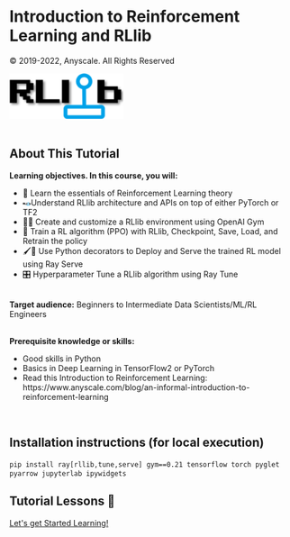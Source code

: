 # Introduction to Reinforcement Learning and RLlib

© 2019-2022, Anyscale. All Rights Reserved

<img src="images/rllib-logo.png" width="40%">
<br>
<br>

## About This Tutorial
 
<b>Learning objectives.  In this course, you will:</b>
<ul>
    <li>📖 Learn the essentials of Reinforcement Learning theory</li>
    <li><img width="3%" src="images/rllib-logo.png">Understand RLlib architecture and APIs on top of either PyTorch or TF2</li>
<li>👩‍💻 Create and customize a RLlib environment using OpenAI Gym</li>
<li>🤖  Train a RL algorithm (PPO) with RLlib, Checkpoint, Save, Load, and Retrain the policy</li>
<li>🖌️🎨 Use Python decorators to Deploy and Serve the trained RL model using Ray Serve</li>
<li>🎛  Hyperparameter Tune a RLlib algorithm using Ray Tune</li>
    </ul>

<br>
<b>Target audience:</b> 
Beginners to Intermediate Data Scientists/ML/RL Engineers <br>
<br>

<b>Prerequisite knowledge or skills:</b>
<ul>
    <li>Good skills in Python </li>
    <li>Basics in Deep Learning in TensorFlow2 or PyTorch </li>
<li>Read this Introduction to Reinforcement Learning: https://www.anyscale.com/blog/an-informal-introduction-to-reinforcement-learning </li>
</ul>

<br>

## Installation instructions (for local execution)

```angular2html
pip install ray[rllib,tune,serve] gym==0.21 tensorflow torch pyglet pyarrow jupyterlab ipywidgets
```

## Tutorial Lessons 📖

[Let's get Started Learning!](ex_00_rllib_notebooks_table_of_contents.ipynb)
